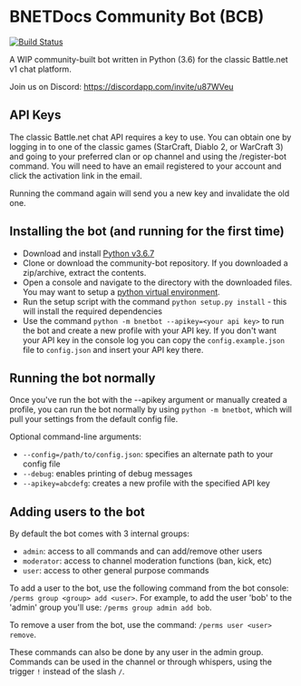 # BNETDocs Community Bot (BCB)
[![Build Status](https://travis-ci.com/BNETDocs/community-bot.svg?branch=develop)](https://travis-ci.com/BNETDocs/community-bot)

A WIP community-built bot written in Python (3.6) for the classic Battle.net v1 chat platform.

Join us on Discord: https://discordapp.com/invite/u87WVeu

## API Keys
The classic Battle.net chat API requires a key to use. You can obtain one by logging in to one of the classic games (StarCraft, Diablo 2, or WarCraft 3) and going to your preferred clan or op channel and using the /register-bot command. You will need to have an email registered to your account and click the activation link in the email.

Running the command again will send you a new key and invalidate the old one.

## Installing the bot (and running for the first time)
 - Download and install [Python v3.6.7](https://www.python.org/downloads/release/python-367/)
 - Clone or download the community-bot repository. If you downloaded a zip/archive, extract the contents.
 - Open a console and navigate to the directory with the downloaded files. You may want to setup a [python virtual environment](https://packaging.python.org/guides/installing-using-pip-and-virtualenv/).
 - Run the setup script with the command `python setup.py install` - this will install the required dependencies
 - Use the command `python -m bnetbot --apikey=<your api key>` to run the bot and create a new profile with your API key. If you don't want your API key in the console log you can copy the `config.example.json` file to `config.json` and insert your API key there.
 
## Running the bot normally
Once you've run the bot with the --apikey argument or manually created a profile, you can run the bot normally by using `python -m bnetbot`, which will pull your settings from the default config file.

Optional command-line arguments:
 - `--config=/path/to/config.json`: specifies an alternate path to your config file
 - `--debug`: enables printing of debug messages
 - `--apikey=abcdefg`: creates a new profile with the specified API key

## Adding users to the bot
By default the bot comes with 3 internal groups:
 - `admin`: access to all commands and can add/remove other users
 - `moderator`: access to channel moderation functions (ban, kick, etc)
 - `user`: access to other general purpose commands
 
To add a user to the bot, use the following command from the bot console: `/perms group <group> add <user>`.
For example, to add the user 'bob' to the 'admin' group you'll use: `/perms group admin add bob`.

To remove a user from the bot, use the command: `/perms user <user> remove`.

These commands can also be done by any user in the admin group. Commands can be used in the channel or through whispers, using the trigger `!` instead of the slash `/`.
